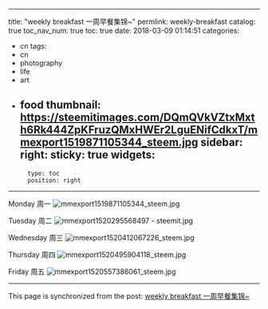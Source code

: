 
---
title: "weekly breakfast  一周早餐集锦~"
permlink: weekly-breakfast
catalog: true
toc_nav_num: true
toc: true
date: 2018-03-09 01:14:51
categories:
- cn
tags:
- cn
- photography
- life
- art
- food
thumbnail: https://steemitimages.com/DQmQVkVZtxMxth6Rk444ZpKFruzQMxHWEr2LguENifCdkxT/mmexport1519871105344_steem.jpg
sidebar:
    right:
        sticky: true
widgets:
    -
        type: toc
        position: right
---


Monday 周一
![mmexport1519871105344_steem.jpg](https://steemitimages.com/DQmQVkVZtxMxth6Rk444ZpKFruzQMxHWEr2LguENifCdkxT/mmexport1519871105344_steem.jpg)

Tuesday 周二
![mmexport1520295568497 - steemit.jpg](https://steemitimages.com/DQmTrPAsUFoEybZH9smULPzbYzho2LXy7ocpQsyQ2BsDovA/mmexport1520295568497%20-%20steemit.jpg)

Wednesday 周三
![mmexport1520412067226_steem.jpg](https://steemitimages.com/DQmdq6DuhhaToPut6zZbx6rqq9KPMyTLi9wBqzDxXLP3eEx/mmexport1520412067226_steem.jpg)

Thursday 周四
![mmexport1520495904118_steem.jpg](https://steemitimages.com/DQmZ4FEvTuQCL3TskGLG3bgNbydRHLcfuMeCiSqa3j94AgE/mmexport1520495904118_steem.jpg)

Friday 周五
![mmexport1520557386061_steem.jpg](https://steemitimages.com/DQmcCXD3UnA2M16euNwns6nwfuA1kEBb5BgzKuu4vLyJLNi/mmexport1520557386061_steem.jpg)

- - -

This page is synchronized from the post: [weekly breakfast  一周早餐集锦~](https://steemit.com/@andrewma/weekly-breakfast)
